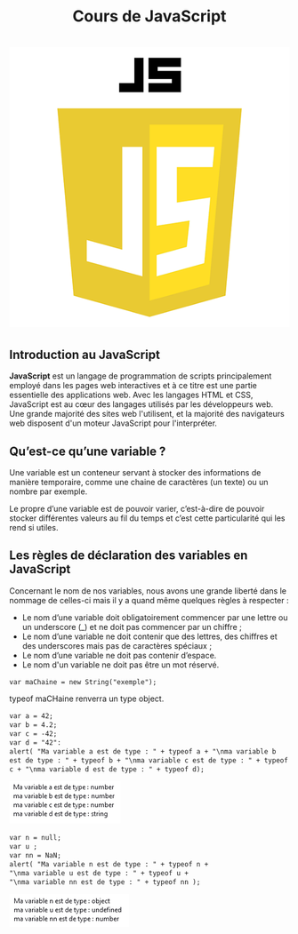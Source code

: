 # <div align="center">  Cours de JavaScript  </div>  
# <div align="center">  ![js](img/js.png) </div>
## Introduction au JavaScript  
**JavaScript** est un langage de programmation de scripts principalement employé dans les pages web interactives et à ce titre est une partie essentielle des applications web. Avec les langages HTML et CSS, JavaScript est au cœur des langages utilisés par les développeurs web. Une grande majorité des sites web l'utilisent, et la majorité des navigateurs web disposent d'un moteur JavaScript pour l'interpréter. 
## Qu’est-ce qu’une variable ?

Une variable est un conteneur servant à stocker des informations de manière temporaire, comme une chaine de caractères (un texte) ou un nombre par exemple.

Le propre d’une variable est de pouvoir varier, c’est-à-dire de pouvoir stocker différentes valeurs au fil du temps et c’est cette particularité qui les rend si utiles.
## Les règles de déclaration des variables en JavaScript

Concernant le nom de nos variables, nous avons une grande liberté dans le nommage de celles-ci mais il y a quand même quelques règles à respecter :

* Le nom d’une variable doit obligatoirement commencer par une lettre ou un underscore (_) et ne doit pas commencer par un chiffre ;
* Le nom d’une variable ne doit contenir que des lettres, des chiffres et des underscores mais pas de caractères spéciaux ;
* Le nom d’une variable ne doit pas contenir d’espace.
* Le nom d'un variable ne doit pas être un mot réservé.

```
var maChaine = new String("exemple");
```
typeof maCHaine renverra un type object.

```
var a = 42; 
var b = 4.2;
var c = -42;
var d = "42":
alert( "Ma variable a est de type : " + typeof a + "\nma variable b est de type : " + typeof b + "\nma variable c est de type : " + typeof c + "\nma variable d est de type : " + typeof d);
```
![variable](img/varabcd.PNG)

```
var n = null;
var u ;
var nn = NaN;
alert( "Ma variable n est de type : " + typeof n + 
"\nma variable u est de type : " + typeof u + 
"\nma variable nn est de type : " + typeof nn );
```

![undefined](img/undefined.PNG)